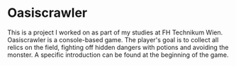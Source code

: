 # Oasiscrawler
This is a project I worked on as part of my studies at FH Technikum Wien.
Oasiscrawler is a console-based game. The player's goal is to collect all relics on the field, fighting off hidden dangers with potions and avoiding the monster.
A specific introduction can be found at the beginning of the game.
